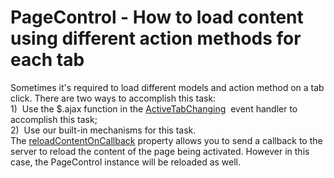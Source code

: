 # PageControl - How to load content using different action methods for each tab 


<p>Sometimes it's required to load different models and action method on a tab click. There are two ways to accomplish this task: <br />1)  Use the $.ajax function in the <a href="https://documentation.devexpress.com/#AspNet/DevExpressWebASPxTabControlScriptsASPxClientTabControlBase_ActiveTabChangingtopic">ActiveTabChanging</a>  event handler to accomplish this task;<br />2)  Use our built-in mechanisms for this task. The <a href="https://documentation.devexpress.com/AspNet/DevExpressWebASPxTabControlScriptsASPxClientTabControlTabCancelEventArgs_reloadContentOnCallbacktopic.aspx">reloadContentOnCallback</a> property allows you to send a callback to the server to reload the content of the page being activated. However in this case, the PageControl instance will be reloaded as well. </p>

<br/>


